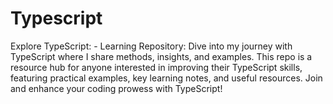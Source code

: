 # Typescript
Explore TypeScript: - Learning Repository: Dive into my journey with TypeScript where I share methods, insights, and examples. This repo is a resource hub for anyone interested in improving their TypeScript skills, featuring practical examples, key learning notes, and useful resources. Join and enhance your coding prowess with TypeScript!
